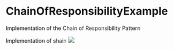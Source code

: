 # ChainOfResponsibilityExample

Implementation of the Chain of Responsibility Pattern

Implementation of shain
![](cor-auth.gif)

